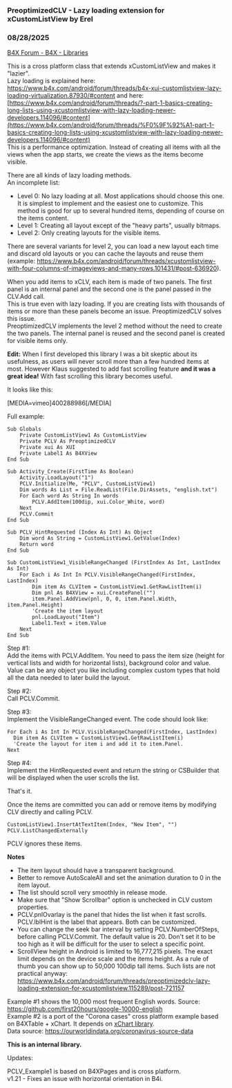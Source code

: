 ###  PreoptimizedCLV - Lazy loading extension for xCustomListView by Erel
### 08/28/2025
[B4X Forum - B4X - Libraries](https://www.b4x.com/android/forum/threads/115289/)

This is a cross platform class that extends xCustomListView and makes it "lazier".  
Lazy loading is explained here: <https://www.b4x.com/android/forum/threads/b4x-xui-customlistview-lazy-loading-virtualization.87930/#content> and here: [https://www.b4x.com/android/forum/threads/?-part-1-basics-creating-long-lists-using-xcustomlistview-with-lazy-loading-newer-developers.114096/#content](https://www.b4x.com/android/forum/threads/%F0%9F%92%A1-part-1-basics-creating-long-lists-using-xcustomlistview-with-lazy-loading-newer-developers.114096/#content)  
This is a performance optimization. Instead of creating all items with all the views when the app starts, we create the views as the items become visible.  
  
There are all kinds of lazy loading methods.  
An incomplete list:  

- Level 0: No lazy loading at all. Most applications should choose this one. It is simplest to implement and the easiest one to customize. This method is good for up to several hundred items, depending of course on the items content.
- Level 1: Creating all layout except of the "heavy parts", usually bitmaps.
- Level 2: Only creating layouts for the visible items.

There are several variants for level 2, you can load a new layout each time and discard old layouts or you can cache the layouts and reuse them (example: <https://www.b4x.com/android/forum/threads/xcustomlistview-with-four-columns-of-imageviews-and-many-rows.101431/#post-636920>).  
  
When you add items to xCLV, each item is made of two panels. The first panel is an internal panel and the second one is the panel passed in the CLV.Add call.  
This is true even with lazy loading. If you are creating lists with thousands of items or more than these panels become an issue. PreoptimizedCLV solves this issue.  
PreoptimizedCLV implements the level 2 method without the need to create the two panels. The internal panel is reused and the second panel is created for visible items only.  
  
**Edit:** When I first developed this library I was a bit skeptic about its usefulness, as users will never scroll more than a few hundred items at most. However Klaus suggested to add fast scrolling feature **and it was a great idea!** With fast scrolling this library becomes useful.  
  
It looks like this:  
  
[MEDIA=vimeo]400288986[/MEDIA]  
  
Full example:  

```B4X
Sub Globals  
    Private CustomListView1 As CustomListView  
    Private PCLV As PreoptimizedCLV  
    Private xui As XUI  
    Private Label1 As B4XView  
End Sub  
  
Sub Activity_Create(FirstTime As Boolean)  
    Activity.LoadLayout("1")  
    PCLV.Initialize(Me, "PCLV", CustomListView1)  
    Dim words As List = File.ReadList(File.DirAssets, "english.txt")  
    For Each word As String In words  
        PCLV.AddItem(100dip, xui.Color_White, word)  
    Next  
    PCLV.Commit  
End Sub  
  
Sub PCLV_HintRequested (Index As Int) As Object  
    Dim word As String = CustomListView1.GetValue(Index)  
    Return word  
End Sub  
  
Sub CustomListView1_VisibleRangeChanged (FirstIndex As Int, LastIndex As Int)  
    For Each i As Int In PCLV.VisibleRangeChanged(FirstIndex, LastIndex)  
        Dim item As CLVItem = CustomListView1.GetRawListItem(i)  
        Dim pnl As B4XView = xui.CreatePanel("")  
        item.Panel.AddView(pnl, 0, 0, item.Panel.Width, item.Panel.Height)  
        'Create the item layout  
        pnl.LoadLayout("Item")  
        Label1.Text = item.Value  
    Next  
End Sub
```

  
  
Step #1:  
Add the items with PCLV.AddItem. You need to pass the item size (height for vertical lists and width for horizontal lists), background color and value. Value can be any object you like including complex custom types that hold all the data needed to later build the layout.  
  
Step #2:  
Call PCLV.Commit.  
  
Step #3:  
Implement the VisibleRangeChanged event. The code should look like:  

```B4X
For Each i As Int In PCLV.VisibleRangeChanged(FirstIndex, LastIndex)  
  Dim item As CLVItem = CustomListView1.GetRawListItem(i)  
  'Create the layout for item i and add it to item.Panel.  
Next
```

  
  
Step #4:  
Implement the HintRequested event and return the string or CSBuilder that will be displayed when the user scrolls the list.  
  
That's it.  
  
Once the items are committed you can add or remove items by modifying CLV directly and calling PCLV.  

```B4X
CustomListView1.InsertAtTextItem(Index, "New Item", "")  
PCLV.ListChangedExternally
```

  
PCLV ignores these items.  
  
**Notes**  
  

- The item layout should have a transparent background.
- Better to remove AutoScaleAll and set the animation duration to 0 in the item layout.
- The list should scroll very smoothly in release mode.
- Make sure that "Show Scrollbar" option is unchecked in CLV custom properties.
- PCLV.pnlOvarlay is the panel that hides the list when it fast scrolls. PCLV.lblHint is the label that appears. Both can be customized.
- You can change the seek bar interval by setting PCLV.NumberOfSteps, before calling PCLV.Commit. The default value is 20. Don't set it to be too high as it will be difficult for the user to select a specific point.
- ScrollView height in Android is limited to 16,777,215 pixels. The exact limit depends on the device scale and the items height. As a rule of thumb you can show up to 50,000 100dip tall items. Such lists are not practical anyway: <https://www.b4x.com/android/forum/threads/preoptimizedclv-lazy-loading-extension-for-xcustomlistview.115289/post-721157>

  
Example #1 shows the 10,000 most frequent English words. Source: <https://github.com/first20hours/google-10000-english>  
Example #2 is a port of the "Corona cases" cross platform example based on B4XTable + xChart. It depends on [xChart library](https://www.b4x.com/android/forum/threads/91830/#content).  
Data source: <https://ourworldindata.org/coronavirus-source-data>  
  
**This is an internal library.**  
  
Updates:  
  
PCLV\_Example1 is based on B4XPages and is cross platform.  
v1.21 - Fixes an issue with horizontal orientation in B4i.